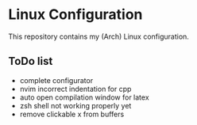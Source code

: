 # Linux Configuration
This repository contains my (Arch) Linux configuration.

## ToDo list
- complete configurator
- nvim incorrect indentation for cpp
- auto open compilation window for latex
- zsh shell not working properly yet
- remove clickable x from buffers
